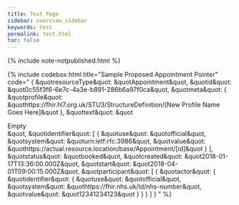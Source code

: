 ```yaml
---
title: Test Page
sidebar: overview_sidebar
keywords: test
permalink: test.html
toc: false
---
```


{% include note-notpublished.html %}

{% include codebox.html title="Sample Proposed Appointment Pointer"
code="
{
    &quotresourceType&quot: &quotAppointment&quot,
    &quotid&quot: &quot0c55f3f6-6e7c-4a3e-b891-286b6a97f0ca&quot,
    &quotmeta&quot: {
        &quotprofile&quot: &quothttps://fhir.hl7.org.uk/STU3/StructureDefinition/[New Profile Name Goes Here]&quot
    },
    &quottext&quot: &quot<div>Empty</div>&quot,
    &quotidentifier&quot: [
        {
            &quotuse&quot: &quotofficial&quot,
            &quotsystem&quot: &quoturn:ietf:rfc:3986&quot,
            &quotvalue&quot: &quothttps://actual.resource.location/base/Appointment/[id]&quot
        }
    ],
    &quotstatus&quot: &quotbooked&quot,
    &quotcreated&quot: &quot2018-01-17T13:36:00.000Z&quot,
    &quotstart&quot: &quot2018-04-01T09:00:15.000Z&quot,
    &quotparticipant&quot: [
        {
            &quotactor&quot: {
                &quotidentifier&quot: {
                    &quotuse&quot: &quotofficial&quot,
                    &quotsystem&quot: &quothttps://fhir.nhs.uk/Id/nhs-number&quot,
                    &quotvalue&quot: &quot12341234123&quot
                }
            }
        }
    ]
}
"
%}
